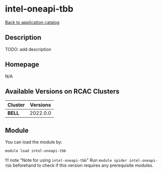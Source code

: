 # intel-oneapi-tbb

[Back to application catalog](../app_catalog.md)

## Description

TODO: add description

## Homepage

N/A

## Available Versions on RCAC Clusters

|Cluster|Versions|
|---|---|
**BELL**|2022.0.0

## Module

You can load the module by:

```bash
module load intel-oneapi-tbb
```

!!! note "Note for using `intel-oneapi-tbb`"
    Run `module spider intel-oneapi-tbb` beforehand to check if this version requires any prerequisite modules.
